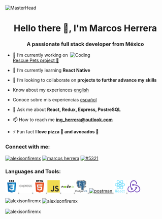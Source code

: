 ![MasterHead](https://res.cloudinary.com/djbiam1gm/image/upload/v1645161194/banner_1_ofisb5.png)
<h1 align="center">Hello there 👋, I'm Marcos Herrera</h1>
<h3 align="center">A passionate full stack developer from México</h3>
<img align="right" alt="Coding" width="300" src="https://media3.giphy.com/media/xUA7bdpLxQhsSQdyog/giphy.gif?cid=790b7611c960bda68ba399fe79415625ffef6b8a455298c8&rid=giphy.gif&ct=g">

- 🔭 I’m currently working on [Rescue Pets project 🐾](https://github.com/Luciano-Benitez/RESCUE-PETS-APP)

- 🌱 I’m currently learning **React Native**

- 👯 I’m looking to collaborate on **projects to further advance my skills**

- Know about my experiences  [english](https://drive.google.com/file/d/1ihhTJnE7mD3a5DggH7Inu-EvGmVW615G/view?usp=sharing)
- Conoce sobre mis experiencias [español](https://drive.google.com/file/d/1zXXoXt538xF0gbWtKYSXyjz4L5BXvlF2/view?usp=sharing)

- 💬 Ask me about **React, Redux, Express, PostreSQL**

- 📫 How to reach me **ing_herrera@outlook.com**

- ⚡ Fun fact **I love pizza 🍕 and avocados 🥑**

<h3 align="left">Connect with me:</h3>
<p align="left">
<a href="https://twitter.com/alexisonfiremx" target="blank"><img align="center" src="https://raw.githubusercontent.com/rahuldkjain/github-profile-readme-generator/master/src/images/icons/Social/twitter.svg" alt="alexisonfiremx" height="30" width="40" /></a>
<a href="https://linkedin.com/in/marcos herrera" target="blank"><img align="center" src="https://raw.githubusercontent.com/rahuldkjain/github-profile-readme-generator/master/src/images/icons/Social/linked-in-alt.svg" alt="marcos herrera" height="30" width="40" /></a>
<a href="https://discord.gg/#5321" target="blank"><img align="center" src="https://raw.githubusercontent.com/rahuldkjain/github-profile-readme-generator/master/src/images/icons/Social/discord.svg" alt="#5321" height="30" width="40" /></a>
</p>

<h3 align="left">Languages and Tools:</h3>
<p align="left"> <a href="https://www.w3schools.com/css/" target="_blank" rel="noreferrer"> <img src="https://raw.githubusercontent.com/devicons/devicon/master/icons/css3/css3-original-wordmark.svg" alt="css3" width="40" height="40"/> </a> <a href="https://expressjs.com" target="_blank" rel="noreferrer"> <img src="https://raw.githubusercontent.com/devicons/devicon/master/icons/express/express-original-wordmark.svg" alt="express" width="40" height="40"/> </a> <a href="https://www.w3.org/html/" target="_blank" rel="noreferrer"> <img src="https://raw.githubusercontent.com/devicons/devicon/master/icons/html5/html5-original-wordmark.svg" alt="html5" width="40" height="40"/> </a> <a href="https://developer.mozilla.org/en-US/docs/Web/JavaScript" target="_blank" rel="noreferrer"> <img src="https://raw.githubusercontent.com/devicons/devicon/master/icons/javascript/javascript-original.svg" alt="javascript" width="40" height="40"/> </a> <a href="https://nodejs.org" target="_blank" rel="noreferrer"> <img src="https://raw.githubusercontent.com/devicons/devicon/master/icons/nodejs/nodejs-original-wordmark.svg" alt="nodejs" width="40" height="40"/> </a> <a href="https://www.postgresql.org" target="_blank" rel="noreferrer"> <img src="https://raw.githubusercontent.com/devicons/devicon/master/icons/postgresql/postgresql-original-wordmark.svg" alt="postgresql" width="40" height="40"/> </a> <a href="https://postman.com" target="_blank" rel="noreferrer"> <img src="https://www.vectorlogo.zone/logos/getpostman/getpostman-icon.svg" alt="postman" width="40" height="40"/> </a> <a href="https://reactjs.org/" target="_blank" rel="noreferrer"> <img src="https://raw.githubusercontent.com/devicons/devicon/master/icons/react/react-original-wordmark.svg" alt="react" width="40" height="40"/> </a> <a href="https://redux.js.org" target="_blank" rel="noreferrer"> <img src="https://raw.githubusercontent.com/devicons/devicon/master/icons/redux/redux-original.svg" alt="redux" width="40" height="40"/> </a> </p>

<p><img align="left" src="https://github-readme-stats.vercel.app/api/top-langs?username=alexisonfiremx&show_icons=true&locale=en&layout=compact" alt="alexisonfiremx" /></p>

<p>&nbsp;<img align="center" src="https://github-readme-stats.vercel.app/api?username=alexisonfiremx&show_icons=true&locale=en" alt="alexisonfiremx" /></p>

<p><img align="center" src="https://github-readme-streak-stats.herokuapp.com/?user=alexisonfiremx&" alt="alexisonfiremx" /></p>
